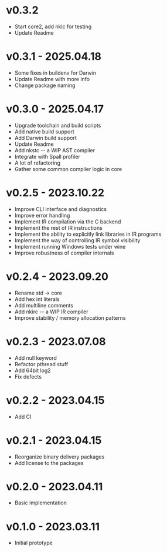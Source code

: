 # v0.3.2

- Start core2, add nklc for testing
- Update Readme

# v0.3.1 - 2025.04.18

- Some fixes in buildenv for Darwin
- Update Readme with more info
- Change package naming

# v0.3.0 - 2025.04.17

- Upgrade toolchain and build scripts
- Add native build support
- Add Darwin build support
- Update Readme
- Add nkstc -- a WIP AST compiler
- Integrate with Spall profiler
- A lot of refactoring
- Gather some common compiler logic in core

# v0.2.5 - 2023.10.22

- Improve CLI interface and diagnostics
- Improve error handling
- Implement IR compilation via the C backend
- Implement the rest of IR instructions
- Implement the ability to explicitly link libraries in IR programs
- Implement the way of controlling IR symbol visibility
- Implement running Windows tests under wine
- Improve robustness of compiler internals

# v0.2.4 - 2023.09.20

- Rename std -> core
- Add hex int literals
- Add multiline comments
- Add nkirc -- a WIP IR compiler
- Improve stability / memory allocation patterns

# v0.2.3 - 2023.07.08

- Add null keyword
- Refactor pthread stuff
- Add 64bit log2
- Fix defects

# v0.2.2 - 2023.04.15

- Add CI

# v0.2.1 - 2023.04.15

- Reorganize binary delivery packages
- Add license to the packages

# v0.2.0 - 2023.04.11

- Basic implementation

# v0.1.0 - 2023.03.11

- Initial prototype
